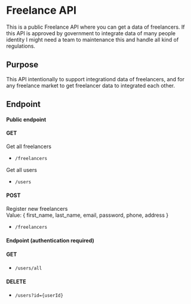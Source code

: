 # Freelance API
This is a public Freelance API where you can get a data of freelancers. If this API is approved by government to integrate data of many people identity I might need a team to maintenance this and handle all kind of regulations.

## Purpose
This API intentionally to support integrationd data of freelancers, and for any freelance market to get freelancer data to integrated each other.

## Endpoint
#### Public endpoint
#### GET
Get all freelancers
* ```bash
  /freelancers
  ```
Get all users
* ```bash
  /users
  ```
#### POST
Register new freelancers <br>
Value: { first_name, last_name, email, password, phone, address }
* ```bash
  /freelancers
  ```
#### Endpoint (authentication required)
#### GET
* ```bash
  /users/all
  ```
#### DELETE
* ```bash
  /users?id={userId}
  ```
